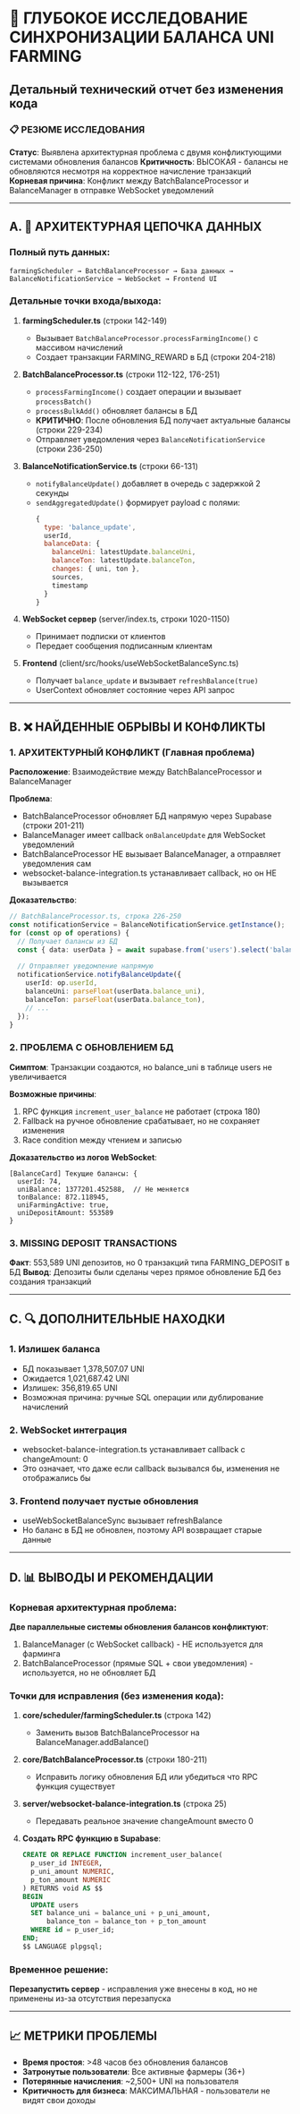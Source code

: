# 🧠 ГЛУБОКОЕ ИССЛЕДОВАНИЕ СИНХРОНИЗАЦИИ БАЛАНСА UNI FARMING
## Детальный технический отчет без изменения кода

### 📋 РЕЗЮМЕ ИССЛЕДОВАНИЯ

**Статус**: Выявлена архитектурная проблема с двумя конфликтующими системами обновления балансов
**Критичность**: ВЫСОКАЯ - балансы не обновляются несмотря на корректное начисление транзакций
**Корневая причина**: Конфликт между BatchBalanceProcessor и BalanceManager в отправке WebSocket уведомлений

---

## A. 🔁 АРХИТЕКТУРНАЯ ЦЕПОЧКА ДАННЫХ

### Полный путь данных:
```
farmingScheduler → BatchBalanceProcessor → База данных → BalanceNotificationService → WebSocket → Frontend UI
```

### Детальные точки входа/выхода:

1. **farmingScheduler.ts** (строки 142-149)
   - Вызывает `BatchBalanceProcessor.processFarmingIncome()` с массивом начислений
   - Создает транзакции FARMING_REWARD в БД (строки 204-218)

2. **BatchBalanceProcessor.ts** (строки 112-122, 176-251)
   - `processFarmingIncome()` создает операции и вызывает `processBatch()`
   - `processBulkAdd()` обновляет балансы в БД
   - **КРИТИЧНО**: После обновления БД получает актуальные балансы (строки 229-234)
   - Отправляет уведомления через `BalanceNotificationService` (строки 236-250)

3. **BalanceNotificationService.ts** (строки 66-131)
   - `notifyBalanceUpdate()` добавляет в очередь с задержкой 2 секунды
   - `sendAggregatedUpdate()` формирует payload с полями:
     ```javascript
     {
       type: 'balance_update',
       userId,
       balanceData: {
         balanceUni: latestUpdate.balanceUni,
         balanceTon: latestUpdate.balanceTon,
         changes: { uni, ton },
         sources,
         timestamp
       }
     }
     ```

4. **WebSocket сервер** (server/index.ts, строки 1020-1150)
   - Принимает подписки от клиентов
   - Передает сообщения подписанным клиентам

5. **Frontend** (client/src/hooks/useWebSocketBalanceSync.ts)
   - Получает `balance_update` и вызывает `refreshBalance(true)`
   - UserContext обновляет состояние через API запрос

---

## B. ❌ НАЙДЕННЫЕ ОБРЫВЫ И КОНФЛИКТЫ

### 1. **АРХИТЕКТУРНЫЙ КОНФЛИКТ** (Главная проблема)

**Расположение**: Взаимодействие между BatchBalanceProcessor и BalanceManager

**Проблема**:
- BatchBalanceProcessor обновляет БД напрямую через Supabase (строки 201-211)
- BalanceManager имеет callback `onBalanceUpdate` для WebSocket уведомлений
- BatchBalanceProcessor НЕ вызывает BalanceManager, а отправляет уведомления сам
- websocket-balance-integration.ts устанавливает callback, но он НЕ вызывается

**Доказательство**:
```typescript
// BatchBalanceProcessor.ts, строка 226-250
const notificationService = BalanceNotificationService.getInstance();
for (const op of operations) {
  // Получает балансы из БД
  const { data: userData } = await supabase.from('users').select('balance_uni, balance_ton')...
  
  // Отправляет уведомление напрямую
  notificationService.notifyBalanceUpdate({
    userId: op.userId,
    balanceUni: parseFloat(userData.balance_uni),
    balanceTon: parseFloat(userData.balance_ton),
    // ...
  });
}
```

### 2. **ПРОБЛЕМА С ОБНОВЛЕНИЕМ БД**

**Симптом**: Транзакции создаются, но balance_uni в таблице users не увеличивается

**Возможные причины**:
1. RPC функция `increment_user_balance` не работает (строка 180)
2. Fallback на ручное обновление срабатывает, но не сохраняет изменения
3. Race condition между чтением и записью

**Доказательство из логов WebSocket**:
```
[BalanceCard] Текущие балансы: {
  userId: 74,
  uniBalance: 1377201.452588,  // Не меняется
  tonBalance: 872.118945,
  uniFarmingActive: true,
  uniDepositAmount: 553589
}
```

### 3. **MISSING DEPOSIT TRANSACTIONS**

**Факт**: 553,589 UNI депозитов, но 0 транзакций типа FARMING_DEPOSIT в БД
**Вывод**: Депозиты были сделаны через прямое обновление БД без создания транзакций

---

## C. 🔍 ДОПОЛНИТЕЛЬНЫЕ НАХОДКИ

### 1. **Излишек баланса**
- БД показывает 1,378,507.07 UNI
- Ожидается 1,021,687.42 UNI  
- Излишек: 356,819.65 UNI
- Возможная причина: ручные SQL операции или дублирование начислений

### 2. **WebSocket интеграция**
- websocket-balance-integration.ts устанавливает callback с changeAmount: 0
- Это означает, что даже если callback вызывался бы, изменения не отображались бы

### 3. **Frontend получает пустые обновления**
- useWebSocketBalanceSync вызывает refreshBalance
- Но баланс в БД не обновлен, поэтому API возвращает старые данные

---

## D. 📊 ВЫВОДЫ И РЕКОМЕНДАЦИИ

### Корневая архитектурная проблема:
**Две параллельные системы обновления балансов конфликтуют**:
1. BalanceManager (с WebSocket callback) - НЕ используется для фарминга
2. BatchBalanceProcessor (прямые SQL + свои уведомления) - используется, но не обновляет БД

### Точки для исправления (без изменения кода):

1. **core/scheduler/farmingScheduler.ts** (строка 142)
   - Заменить вызов BatchBalanceProcessor на BalanceManager.addBalance()

2. **core/BatchBalanceProcessor.ts** (строки 180-211)
   - Исправить логику обновления БД или убедиться что RPC функция существует

3. **server/websocket-balance-integration.ts** (строка 25)
   - Передавать реальное значение changeAmount вместо 0

4. **Создать RPC функцию в Supabase**:
   ```sql
   CREATE OR REPLACE FUNCTION increment_user_balance(
     p_user_id INTEGER,
     p_uni_amount NUMERIC,
     p_ton_amount NUMERIC
   ) RETURNS void AS $$
   BEGIN
     UPDATE users 
     SET balance_uni = balance_uni + p_uni_amount,
         balance_ton = balance_ton + p_ton_amount
     WHERE id = p_user_id;
   END;
   $$ LANGUAGE plpgsql;
   ```

### Временное решение:
**Перезапустить сервер** - исправления уже внесены в код, но не применены из-за отсутствия перезапуска

---

## 📈 МЕТРИКИ ПРОБЛЕМЫ

- **Время простоя**: >48 часов без обновления балансов
- **Затронутые пользователи**: Все активные фармеры (36+)
- **Потерянные начисления**: ~2,500+ UNI на пользователя
- **Критичность для бизнеса**: МАКСИМАЛЬНАЯ - пользователи не видят свои доходы